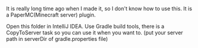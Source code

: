 It is really long time ago when I made it, so I don't know how to use this.
It is a PaperMC(Minecraft server) plugin.

Open this folder in IntelliJ IDEA.
Use Gradle build tools, there is a CopyToServer task so you can use it when you want to. (put your server path in serverDir of gradle.properties file)
